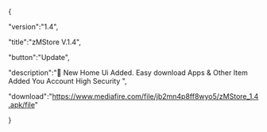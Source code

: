 {

 "version":"1.4",

 "title":"zMStore V.1.4",

 "button":"Update",

 "description":"👀 New Home Ui Added.
  Easy download Apps & Other Item 
  Added You Account High Security
",

 "download":"https://www.mediafire.com/file/jb2mn4p8ff8wyo5/zMStore_1.4.apk/file"

}
